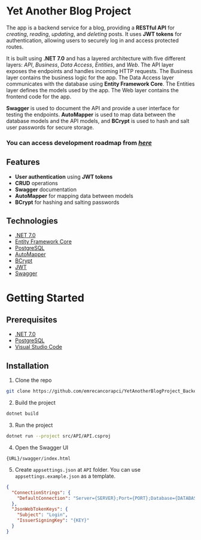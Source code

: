 # **Yet Another Blog Project**

The app is a backend service for a blog, providing a **RESTful API** for *creating*, *reading*, *updating*, and *deleting* posts. It uses **JWT tokens** for authentication, allowing users to securely log in and access protected routes.

It is built using **.NET 7.0** and has a layered architecture with five different layers: *API*, *Business*, *Data Access*, *Entities*, and *Web*. The API layer exposes the endpoints and handles incoming HTTP requests. The Business layer contains the business logic for the app. The Data Access layer communicates with the database using **Entity Framework Core**. The Entities layer defines the models used by the app. The Web layer contains the frontend code for the app.

**Swagger** is used to document the API and provide a user interface for testing the endpoints. **AutoMapper** is used to map data between the database models and the API models, and **BCrypt** is used to hash and salt user passwords for secure storage.

### **You can access development roadmap from** [***here***](https://emrecancorapci.notion.site/2ab68479982943d98b7881493277552b?v=7098d35882d94ae4aef5215d901aa53d) 


## **Features**

- **User authentication** using **JWT tokens**
- **CRUD** operations
- **Swagger** documentation
- **AutoMapper** for mapping data between models
- **BCrypt** for hashing and salting passwords

## **Technologies**

- [.NET 7.0](https://dotnet.microsoft.com/download/dotnet/7.0)
- [Entity Framework Core](https://docs.microsoft.com/en-us/ef/core/)
- [PostgreSQL](https://www.postgresql.org/)
- [AutoMapper](https://automapper.org/)
- [BCrypt](https://www.nuget.org/packages/bcrypt.net/)
- [JWT](https://jwt.io/)
- [Swagger](https://swagger.io/)


# **Getting Started**

## **Prerequisites**

- [.NET 7.0](https://dotnet.microsoft.com/download/dotnet/7.0)
- [PostgreSQL](https://www.postgresql.org/download/)
- [Visual Studio Code](https://code.visualstudio.com/download)

## **Installation**

1. Clone the repo

```bash
git clone https://github.com/emrecancorapci/YetAnotherBlogProject_Backend.git
```

2. Build the project

```bash
dotnet build
```

3. Run the project

```bash
dotnet run --project src/API/API.csproj
```

4. Open the Swagger UI
```
{URL}/swagger/index.html
```

5. Create `appsettings.json` at `API` folder. You can use `appsettings.example.json` as a template.

```json
{
  "ConnectionStrings": {
    "DefaultConnection": "Server={SERVER};Port={PORT};Database={DATABASE};User Id={USER};Password={PASSWORD};"
  },
  "JsonWebTokenKeys": {
    "Subject": "Login",
    "IssuerSigningKey": "{KEY}"
  }
}
```
